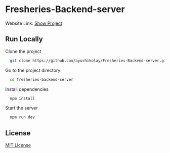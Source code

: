 # Fresheries-Backend-server

Website Link: <a href="https://fresheries.onrender.com" target="_blank">Show Project</a>

## Run Locally

Clone the project

```bash
  git clone https://github.com/ayushikolay/Fresheries-Backend-server.git
```

Go to the project directory

```bash
  cd fresheries-backend-server
```

Install dependencies

```bash
  npm install
```

Start the server

```bash
  npm run dev 
```
## License
[MIT License](LICENSE)
